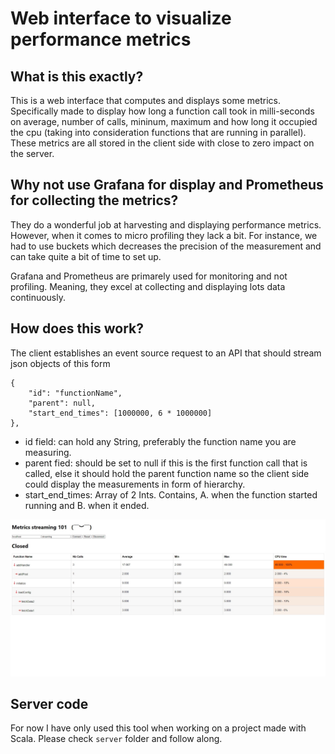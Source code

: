 # Web interface to visualize performance metrics
## What is this exactly?
This is a web interface that computes and displays some metrics. Specifically made to display how long a function call took in milli-seconds on average, number of calls, mininum, maximum and how long it occupied the cpu (taking into consideration functions that are running in parallel). These metrics are all stored in the client side with close to zero impact on the server.

## Why not use Grafana for display and Prometheus for collecting the metrics?
They do a wonderful job at harvesting and displaying performance metrics. However, when it comes to micro profiling they lack a bit. For instance, we had to use buckets which decreases the precision of the measurement and can take quite a bit of time to set up. 

Grafana and Prometheus are primarely used for monitoring and not profiling. Meaning, they excel at collecting and displaying lots data continuously.

## How does this work?
The client establishes an event source request to an API that should stream json objects of this form 
```
{
    "id": "functionName",
    "parent": null,
    "start_end_times": [1000000, 6 * 1000000]
},
```

- id field: can hold any String, preferably the function name you are measuring.
- parent fied: should be set to null if this is the first function call that is called, else it should hold the parent function name so the client side could display the measurements in form of hierarchy.
- start_end_times: Array of 2 Ints. Contains, A. when the function started running and B. when it ended.

![homepage](./src/assets/screenshot.jpeg)

## Server code
For now I have only used this tool when working on a project made with Scala. Please check `server` folder and follow along.
